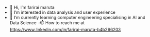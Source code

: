 - 👋 Hi, I’m farirai maruta
- 👀 I’m interested in data analysis and user experience
- 🌱 I’m currently learning computer engineering specialising in AI and Data Science
-📫 How to reach me at https://www.linkedin.com/in/farirai-maruta-b4b296203

<!---
fmars-tech/fmars-tech is a ✨ special ✨ repository because its `README.md` (this file) appears on your GitHub profile.
You can click the Preview link to take a look at your changes.
--->
